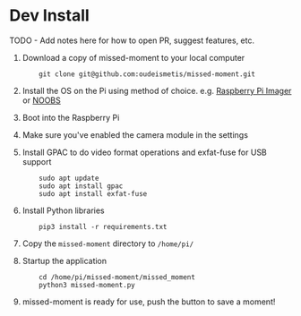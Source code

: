 # Dev Install

 TODO - Add notes here for how to open PR, suggest features, etc.

1. Download a copy of missed-moment to your local computer

    ```
        git clone git@github.com:oudeismetis/missed-moment.git
    ```
1. Install the OS on the Pi using method of choice.  e.g. [Raspberry Pi Imager](https://www.raspberrypi.org/documentation/installation/installing-images/) or [NOOBS](https://www.raspberrypi.org/downloads/noobs/) 
1. Boot into the Raspberry Pi
1. Make sure you've enabled the camera module in the settings
1. Install GPAC to do video format operations and exfat-fuse for USB support

    ```
        sudo apt update
        sudo apt install gpac
        sudo apt install exfat-fuse
    ```

1. Install Python libraries

    ```
        pip3 install -r requirements.txt
    ```

1. Copy the `missed-moment` directory to `/home/pi/`

1. Startup the application

    ```
        cd /home/pi/missed-moment/missed_moment
        python3 missed-moment.py
    ```
1. missed-moment is ready for use, push the button to save a moment!
